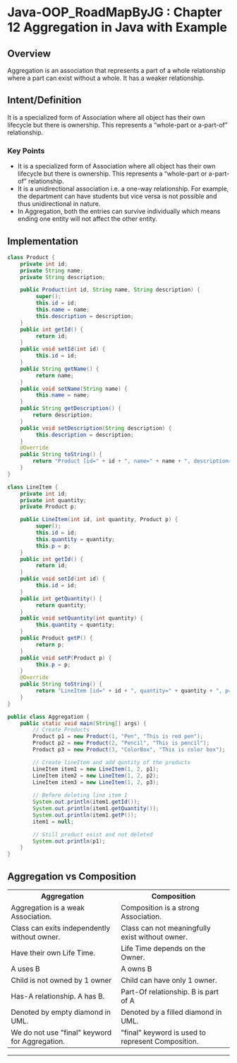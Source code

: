# Java-OOP_RoadMapByJG : Chapter 12 Aggregation in Java with Example

## Overview
Aggregation is an association that represents a part of a whole relationship where a part can exist without a whole. It has a weaker relationship.

## Intent/Definition
It is a specialized form of Association where all object has their own lifecycle but there is ownership. This represents a “whole-part or a-part-of” relationship.

### Key Points
- It is a specialized form of Association where all object has their own lifecycle but there is ownership. This represents a “whole-part or a-part-of” relationship.
- It is a unidirectional association i.e. a one-way relationship. For example, the department can have students but vice versa is not possible and thus unidirectional in nature.
- In Aggregation, both the entries can survive individually which means ending one entity will not affect the other entity.

## Implementation
```java
class Product {
    private int id;
    private String name;
    private String description;

    public Product(int id, String name, String description) {
         super();
         this.id = id;
         this.name = name;
         this.description = description;
    }
    public int getId() {
         return id;
    }
    public void setId(int id) {
         this.id = id;
    }
    public String getName() {
         return name;
    }
    public void setName(String name) {
         this.name = name;
    }
    public String getDescription() {
        return description;
    }
    public void setDescription(String description) {
         this.description = description;
    }
    @Override
    public String toString() {
        return "Product [id=" + id + ", name=" + name + ", description=" + description + "]";
    }
}
```

```java
class LineItem {
    private int id;
    private int quantity;
    private Product p;

    public LineItem(int id, int quantity, Product p) {
         super();
         this.id = id;
         this.quantity = quantity;
         this.p = p;
    }
    public int getId() {
         return id;
    }
    public void setId(int id) {
         this.id = id;
    }
    public int getQuantity() {
         return quantity;
    }
    public void setQuantity(int quantity) {
         this.quantity = quantity;
    }
    public Product getP() {
         return p;
    }
    public void setP(Product p) {
         this.p = p;
    }
    @Override
    public String toString() {
         return "LineItem [id=" + id + ", quantity=" + quantity + ", p=" + p + "]";
    }
}
```

```java
public class Aggregation {
    public static void main(String[] args) {
        // Create Products
        Product p1 = new Product(1, "Pen", "This is red pen");
        Product p2 = new Product(2, "Pencil", "This is pencil");
        Product p3 = new Product(3, "ColorBox", "This is color box");

        // Create lineItem and add quntity of the products
        LineItem item1 = new LineItem(1, 2, p1);
        LineItem item2 = new LineItem(1, 2, p2);
        LineItem item3 = new LineItem(1, 2, p3);
  
        // Before deleting line item 1 
        System.out.println(item1.getId());
        System.out.println(item1.getQuantity());
        System.out.println(item1.getP());
        item1 = null;

        // Still product exist and not deleted
        System.out.println(p1);
    }
}
```

## Aggregation vs Composition

<table>
  <tr>
    <th>Aggregation</th>
    <th>Composition</th>
  </tr>
  <tr>
    <td>Aggregation is a weak Association.</td>
    <td>Composition is a strong Association.</td>
  </tr>
  <tr>
    <td>Class can exits independently without owner.</td>
    <td>Class can not meaningfully exist without owner.</td>
  </tr>
  <tr>
    <td>Have their own Life Time.</td>
    <td>Life Time depends on the Owner.</td>
  </tr>
  <tr>
    <td>A uses B</td>
    <td>A owns B</td>
  </tr>
  <tr>
    <td>Child is not owned by 1 owner</td>
    <td>Child can have only 1 owner.</td>
  </tr>
  <tr>
    <td>Has-A relationship. A has B.</td>
    <td>Part-Of relationship. B is part of A</td>
  </tr>
  <tr>
    <td>Denoted by empty diamond in UML.</td>
    <td>Denoted by a filled diamond in UML.</td>
  </tr>
  <tr>
    <td>We do not use "final" keyword for Aggregation.</td>
    <td>"final" keyword is used to represent Composition.</td>
  </tr>
</table>

---